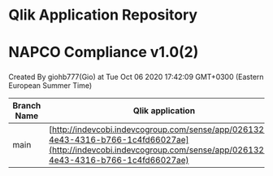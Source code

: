 # Qlik Application Repository 
# NAPCO Compliance v1.0(2)
### 
Created By giohb777(Gio) at Tue Oct 06 2020 17:42:09 GMT+0300 (Eastern European Summer Time)

Branch Name|Qlik application
---|---
main|[http://indevcobi.indevcogroup.com/sense/app/0261320e-4e43-4316-b766-1c4fd66027ae](http://indevcobi.indevcogroup.com/sense/app/0261320e-4e43-4316-b766-1c4fd66027ae)